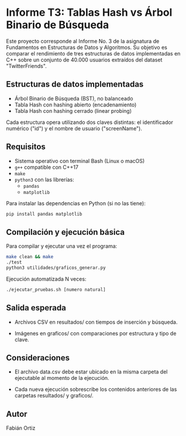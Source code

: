 # Informe T3: Tablas Hash vs Árbol Binario de Búsqueda

Este proyecto corresponde al Informe No. 3 de la asignatura de Fundamentos en Estructuras de Datos y Algoritmos. Su objetivo es comparar el rendimiento de tres estructuras de datos implementadas en C++ sobre un conjunto de 40.000 usuarios extraídos del dataset "TwitterFriends".

## Estructuras de datos implementadas

- Árbol Binario de Búsqueda (BST), no balanceado  
- Tabla Hash con hashing abierto (encadenamiento)  
- Tabla Hash con hashing cerrado (linear probing)

Cada estructura opera utilizando dos claves distintas: el identificador numérico ("id") y el nombre de usuario ("screenName").

## Requisitos

- Sistema operativo con terminal Bash (Linux o macOS)
- `g++` compatible con C++17
- `make`
- `python3` con las librerías:
  - `pandas`
  - `matplotlib`

Para instalar las dependencias en Python (si no las tiene):

```bash
pip install pandas matplotlib
```

## Compilación y ejecución básica
Para compilar y ejecutar una vez el programa:
```bash
make clean && make
./test
python3 utilidades/graficos_generar.py
```
Ejecución automatizada N veces:
```bash
./ejecutar_pruebas.sh [numero natural]
```

## Salida esperada
- Archivos CSV en resultados/ con tiempos de inserción y búsqueda.

- Imágenes en graficos/ con comparaciones por estructura y tipo de clave.

## Consideraciones

- El archivo data.csv debe estar ubicado en la misma carpeta del ejecutable al momento de la ejecución.

- Cada nueva ejecución sobrescribe los contenidos anteriores de las carpetas resultados/ y graficos/.

## Autor
Fabián Ortiz 